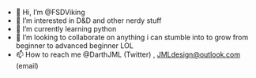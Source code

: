- 👋 Hi, I’m @FSDViking
- 👀 I’m interested in D&D and other nerdy stuff
- 🌱 I’m currently learning python 
- 💞️ I’m looking to collaborate on anything i can stumble into to grow from beginner to advanced beginner LOL
- 📫 How to reach me @DarthJML (Twitter) , JMLdesign@outlook.com (email)

<!---
FSDViking/FSDViking is a ✨ special ✨ repository because its `README.md` (this file) appears on your GitHub profile.
You can click the Preview link to take a look at your changes.
--->
